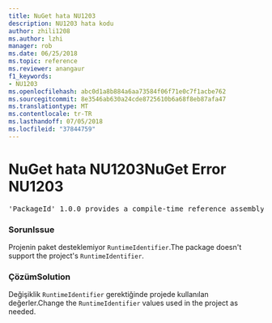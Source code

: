 ```yaml
---
title: NuGet hata NU1203
description: NU1203 hata kodu
author: zhili1208
ms.author: lzhi
manager: rob
ms.date: 06/25/2018
ms.topic: reference
ms.reviewer: anangaur
f1_keywords:
- NU1203
ms.openlocfilehash: abc0d1a8b884a6aa73584f06f71e0c7f1acbe762
ms.sourcegitcommit: 8e3546ab630a24cde8725610b6a68f8eb87afa47
ms.translationtype: MT
ms.contentlocale: tr-TR
ms.lasthandoff: 07/05/2018
ms.locfileid: "37844759"
---
```

# <a name="nuget-error-nu1203"></a><span data-ttu-id="6badb-103">NuGet hata NU1203</span><span class="sxs-lookup"><span data-stu-id="6badb-103">NuGet Error NU1203</span></span>

<pre>'PackageId' 1.0.0 provides a compile-time reference assembly for 'Foo.dll' on 'TargetFramework', but there is no compatible run-time assembly.</pre>

### <a name="issue"></a><span data-ttu-id="6badb-104">Sorun</span><span class="sxs-lookup"><span data-stu-id="6badb-104">Issue</span></span>
<span data-ttu-id="6badb-105">Projenin paket desteklemiyor `RuntimeIdentifier`.</span><span class="sxs-lookup"><span data-stu-id="6badb-105">The package doesn't support the project's `RuntimeIdentifier`.</span></span> 

### <a name="solution"></a><span data-ttu-id="6badb-106">Çözüm</span><span class="sxs-lookup"><span data-stu-id="6badb-106">Solution</span></span>
<span data-ttu-id="6badb-107">Değişiklik `RuntimeIdentifier` gerektiğinde projede kullanılan değerler.</span><span class="sxs-lookup"><span data-stu-id="6badb-107">Change the `RuntimeIdentifier` values used in the project as needed.</span></span>